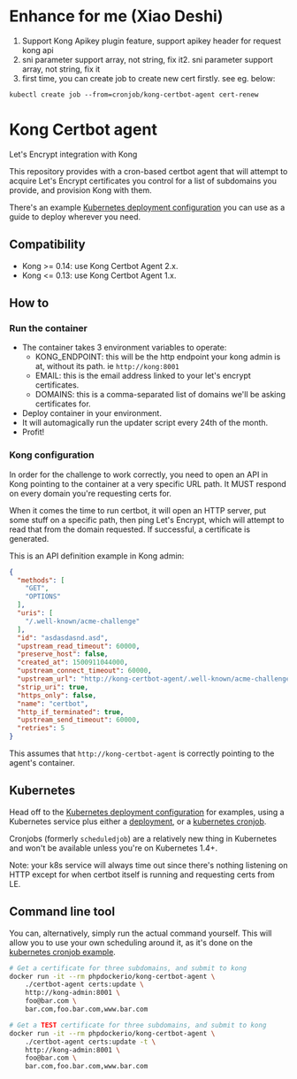 # Enhance for me (Xiao Deshi)
1. Support Kong Apikey plugin feature, support apikey header for request kong api
2. sni parameter support array, not string, fix it2. sni parameter support
   array, not string, fix it
3. first time, you can create job to create new cert firstly. see eg. below:
```
kubectl create job --from=cronjob/kong-certbot-agent cert-renew

```


# Kong Certbot agent
Let's Encrypt integration with Kong

This repository provides with a cron-based certbot agent that will attempt to acquire Let's Encrypt certificates you control
for a list of subdomains you provide, and provision Kong with them.

There's an example [Kubernetes deployment configuration](kubernetes/certbot-cron.yml) you can use as a guide to deploy wherever you need.

## Compatibility

  * Kong >= 0.14: use Kong Certbot Agent 2.x.
  * Kong <= 0.13: use Kong Certbot Agent 1.x.

## How to

### Run the container
  - The container takes 3 environment variables to operate:
    - KONG_ENDPOINT: this will be the http endpoint your kong admin is at, without its path. ie `http://kong:8001`
    - EMAIL: this is the email address linked to your let's encrypt certificates.
    - DOMAINS: this is a comma-separated list of domains we'll be asking certificates for.
  - Deploy container in your environment.
  - It will automagically run the updater script every 24th of the month.
  - Profit!

### Kong configuration

In order for the challenge to work correctly, you need to open an API in Kong pointing to the container at a very
specific URL path. It MUST respond on every domain you're requesting certs for.

When it comes the time to run certbot, it will open an HTTP server, put some stuff on a specific path, then ping
Let's Encrypt, which will attempt to read that from the domain requested. If successful, a certificate is generated.

This is an API definition example in Kong admin:

```json
{
  "methods": [
    "GET",
    "OPTIONS"
  ],
  "uris": [
    "/.well-known/acme-challenge"
  ],
  "id": "asdasdasnd.asd",
  "upstream_read_timeout": 60000,
  "preserve_host": false,
  "created_at": 1500911044000,
  "upstream_connect_timeout": 60000,
  "upstream_url": "http://kong-certbot-agent/.well-known/acme-challenge/",
  "strip_uri": true,
  "https_only": false,
  "name": "certbot",
  "http_if_terminated": true,
  "upstream_send_timeout": 60000,
  "retries": 5
}
```

This assumes that `http://kong-certbot-agent` is correctly pointing to the agent's container.

## Kubernetes

Head off to the [Kubernetes deployment configuration](kubernetes) for examples, using a Kubernetes service
plus either a [deployment](kubernetes/certbot-cron.yml), or a [kubernetes cronjob](kubernetes/certbot-cronjob.yml).

Cronjobs (formerly `scheduledjob`) are a relatively new thing in Kubernetes and won't be available unless you're on
Kubernetes 1.4+.

Note: your k8s service will always time out since there's nothing listening on HTTP except for when certbot itself is
running and requesting certs from LE.

## Command line tool

You can, alternatively, simply run the actual command yourself. This will allow you to use your own scheduling around
it, as it's done on the [kubernetes cronjob example](kubernetes/certbot-cronjob.yml).

```bash
# Get a certificate for three subdomains, and submit to kong
docker run -it --rm phpdockerio/kong-certbot-agent \
    ./certbot-agent certs:update \
    http://kong-admin:8001 \
    foo@bar.com \
    bar.com,foo.bar.com,www.bar.com

# Get a TEST certificate for three subdomains, and submit to kong
docker run -it --rm phpdockerio/kong-certbot-agent \
    ./certbot-agent certs:update -t \
    http://kong-admin:8001 \
    foo@bar.com \
    bar.com,foo.bar.com,www.bar.com

```
